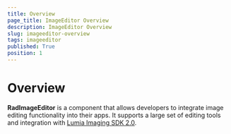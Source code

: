 ```yaml
---
title: Overview
page_title: ImageEditor Overview
description: ImageEditor Overview
slug: imageeditor-overview
tags: imageeditor
published: True
position: 1
---
```


# Overview

**RadImageEditor** is a component that allows developers to integrate image editing functionality into their apps. It supports a large set of editing tools and integration with [Lumia Imaging SDK 2.0](https://msdn.microsoft.com/en-us/library/dn859593.aspx).